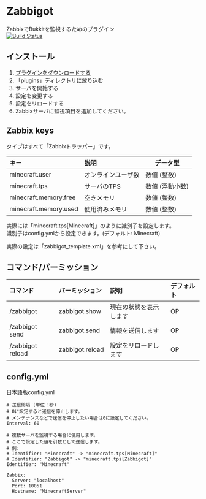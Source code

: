 # Zabbigot
ZabbixでBukkitを監視するためのプラグイン  
[![Build Status](https://travis-ci.org/HimaJyun/Zabbigot.svg?branch=master)](https://travis-ci.org/HimaJyun/Zabbigot)

## インストール
1. [プラグインをダウンロードする](https://github.com/HimaJyun/Zabbigot/releases/latest "Get Zabbigot")
2. 「plugins」ディレクトリに放り込む
3. サーバを開始する
4. 設定を変更する
5. 設定をリロードする
6. Zabbixサーバに監視項目を追加してください。

## Zabbix keys
タイプはすべて「Zabbixトラッパー」です。

|キー                 |説明              |データ型       |
|:--------------------|:-----------------|---------------|
|minecraft.user       |オンラインユーザ数|数値 (整数)    |
|minecraft.tps        |サーバのTPS       |数値 (浮動小数)|
|minecraft.memory.free|空きメモリ        |数値 (整数)    |
|minecraft.memory.used|使用済みメモリ    |数値 (整数)    |

実際には「minecraft.tps[Minecraft]」のように識別子を設定します。  
識別子はconfig.ymlから設定できます。(デフォルト: Minecraft)

実際の設定は「zabbigot_template.xml」を参考にして下さい。

## コマンド/パーミッション
|コマンド        |パーミッション |説明                  |デフォルト|
|:---------------|:--------------|:---------------------|:---------|
|/zabbigot       |zabbigot.show  |現在の状態を表示します|OP        |
|/zabbigot send  |zabbigot.send  |情報を送信します      |OP        |
|/zabbigot reload|zabbigot.reload|設定をリロードします  |OP        |

## config.yml
日本語版config.yml
```
# 送信間隔 (単位：秒)
# 0に設定すると送信を停止します。
# メンテナンスなどで送信を停止したい場合は0に設定してください。
Interval: 60

# 複数サーバを監視する場合に使用します。
# ここで設定した値を引数として送信します。
# 例:
# Identifier: "Minecraft" -> "minecraft.tps[Minecraft]"
# Identifier: "Zabbigot" -> "minecraft.tps[Zabbigot]"
Identifier: "Minecraft"

Zabbix:
  Server: "localhost"
  Port: 10051
  Hostname: "MinecraftServer"
```
